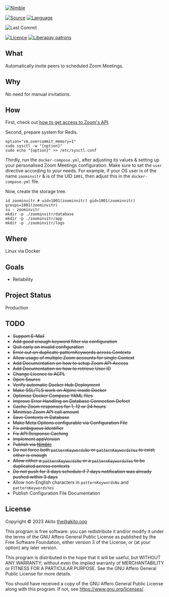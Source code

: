[![Nimble](https://raw.githubusercontent.com/yglukhov/nimble-tag/master/nimble.png)](https://nimble.directory/pkg/zoominvitr)

[![Source](https://img.shields.io/badge/project-source-2a2f33?style=plastic)](https://github.com/theAkito/zoominvitr)
[![Language](https://img.shields.io/badge/language-Nim-orange.svg?style=plastic)](https://nim-lang.org/)

![Last Commit](https://img.shields.io/github/last-commit/theAkito/zoominvitr?style=plastic)

[![Licence](https://img.shields.io/badge/license-AGPL--3.0-informational?style=plastic)](https://www.gnu.org/licenses/agpl-3.0.txt)
[![Liberapay patrons](https://img.shields.io/liberapay/patrons/Akito?style=plastic)](https://liberapay.com/Akito/)

## What
Automatically invite peers to scheduled Zoom Meetings.

## Why
No need for manual invitations.

## How
First, check out [how to get access to Zoom's API](HOW-TO-ZOOM-API.md).

Second, prepare system for Redis.

```
option="vm.overcommit_memory=1"
sudo sysctl -w "{option}"
sudo echo "{option}" >> /etc/sysctl.conf
```

Thirdly, run the `docker-compose.yml`, after adjusting its values & setting up your personalised Zoom Meetings configuration.
Make sure to set the `user` directive according to your needs.
For example, if your OS user is of the name `zoominvitr` & is of the UID `1001`, then adjust this in the `docker-compose.yml` file.

Now, create the storage tree.

```
id zoominvitr # uid=1001(zoominvitr) gid=1001(zoominvitr) groups=1001(zoominvitr)
su - zoominvitr
mkdir -p ./zoominvitr/database
mkdir -p ./zoominvitr/app
mkdir -p ./zoominvitr/logs
```

## Where
Linux via Docker

## Goals
* Reliability

## Project Status
Production

## TODO
* ~~Support E-Mail~~
* ~~Add good enough keyword filter via configuration~~
* ~~Quit early on invalid configuration~~
* ~~Error out on duplicate patternKeywords across Contexts~~
* ~~Allow usage of multiple Zoom accounts for single Context~~
* ~~Add Documentation on how to setup Zoom API Access~~
* ~~Add Documentation on how to retrieve User ID~~
* ~~Change Licence to AGPL~~
* ~~Open Source~~
* ~~Verify automatic Docker Hub Deployment~~
* ~~Make SSL/TLS work on Alpine inside Docker~~
* ~~Optimise Docker Compose YAML files~~
* ~~Improve Error Handling on Database Connection Defect~~
* ~~Cache Zoom responses for 1, 12 or 24 hours~~
* ~~Minimise Zoom API call amount~~
* ~~Save Contexts in Database~~
* ~~Make Meta Options configurable via Configuration File~~
* ~~Fix ambiguous Identifier~~
* ~~Fix API Response Caching~~
* ~~Implement appVersion~~
* ~~Publish via [Nimble](https://nimble.directory/)~~
* ~~Do not force both `patternKeywordsNo` or `patternKeywordsYes` to exist; either is enough~~
* ~~Allow either a `patternKeywordsNo` or a `patternKeywordsYes` to be duplicated across contexts~~
* ~~Do not push for 3 days schedule if 7 days notification was already pushed within 3 days~~
* Allow non-English characters in `patternKeywordsNo` and `patternKeywordsYes`
* Publish Configuration File Documentation

## License
Copyright © 2023  Akito <the@akito.ooo>

This program is free software: you can redistribute it and/or modify
it under the terms of the GNU Affero General Public License as published by
the Free Software Foundation, either version 3 of the License, or
(at your option) any later version.

This program is distributed in the hope that it will be useful,
but WITHOUT ANY WARRANTY; without even the implied warranty of
MERCHANTABILITY or FITNESS FOR A PARTICULAR PURPOSE.  See the
GNU Affero General Public License for more details.

You should have received a copy of the GNU Affero General Public License
along with this program.  If not, see <https://www.gnu.org/licenses/>.